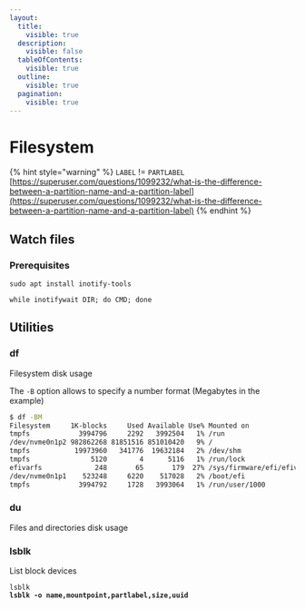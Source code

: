 ```yaml
---
layout:
  title:
    visible: true
  description:
    visible: false
  tableOfContents:
    visible: true
  outline:
    visible: true
  pagination:
    visible: true
---
```


# Filesystem

{% hint style="warning" %}
`LABEL` != `PARTLABEL`\
[https://superuser.com/questions/1099232/what-is-the-difference-between-a-partition-name-and-a-partition-label](https://superuser.com/questions/1099232/what-is-the-difference-between-a-partition-name-and-a-partition-label)
{% endhint %}



## Watch files

### Prerequisites

```
sudo apt install inotify-tools
```

```
while inotifywait DIR; do CMD; done
```

## Utilities

### df

Filesystem disk usage

The `-B` option allows to specify a number format (Megabytes in the example)

```sh
$ df -BM
Filesystem     1K-blocks     Used Available Use% Mounted on
tmpfs            3994796     2292   3992504   1% /run
/dev/nvme0n1p2 982862268 81851516 851010420   9% /
tmpfs           19973960   341776  19632184   2% /dev/shm
tmpfs               5120        4      5116   1% /run/lock
efivarfs             248       65       179  27% /sys/firmware/efi/efivars
/dev/nvme0n1p1    523248     6220    517028   2% /boot/efi
tmpfs            3994792     1728   3993064   1% /run/user/1000
```

### du

Files and directories disk usage

### lsblk

List block devices

<pre><code>lsblk
<strong>lsblk -o name,mountpoint,partlabel,size,uuid
</strong></code></pre>
